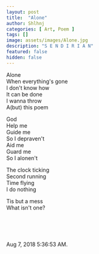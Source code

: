 ```yaml
---
layout: post
title:  "Alone"
author: Shlhnj
categories: [ Art, Poem ]
tags: []
image: assets/images/Alone.jpg
description: "S E N D I R I A N"
featured: false
hidden: false
---
```


Alone<br />
When everything's gone<br />
I don't know how<br />
It can be done<br />
I wanna throw<br />
A(but) this poem<br />

God<br />
Help me<br />
Guide me<br />
So I depraven't<br />
Aid me<br />
Guard me<br />
So I alonen't<br />

The clock ticking<br />
Second running<br />
Time flying<br />
I do nothing<br />

Tis but a mess<br />
What isn't one?<br />

<br />
<br />
<br />

Aug 7, 2018 5:36:53 AM.
